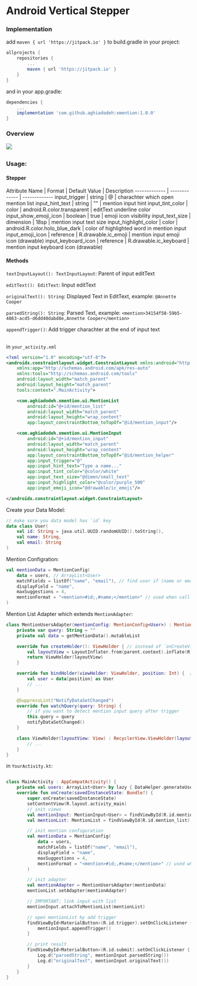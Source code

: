 # Android Vertical Stepper

### Implementation
add `maven { url 'https://jitpack.io' }` to build.gradle in your project:
``` groovy
allprojects {
    repositories {
		...
        maven { url 'https://jitpack.io' }
    }
}
```
and in your app.gradle:
``` groovy
dependencies {
	...
	implementation 'com.github.aghiadodeh:xmention:1.0.0'
}
```


### Overview
![](https://s8.gifyu.com/images/20211202_011936.gif)

## 

### Usage:

#### Stepper

Attribute Name | Format | Default Value | Description
------------- | ------------- | -------------
input_trigger | string | @ | charachter which open mention list
input_hint_text  | string | "" | mention input hint
input_tint_color  | color | android.R.color.transparent | editText underline color
input_show_emoji_icon | boolean | true | emoji icon visibility
input_text_size  | dimension | 18sp | mention input text size
input_highlight_color  | color | android.R.color.holo_blue_dark | color of highlighted word in mention input
input_emoji_icon | reference | R.drawable.ic_emoji | mention input emoji icon (drawable)
input_keyboard_icon  | reference | R.drawable.ic_keyboard | mention input keyboard icon (drawable)


#### Methods

`textInputLayout(): TextInputLayout`: Parent of input editText

`editText(): EditText`: Iinput editText

`originalText(): String`: Displayed Text in EditText, example: ```@Annette Cooper```

`parsedString(): String`: Parsed Text, example: ```<mention>34154f50-59b5-4863-acd5-d6dd40dabd8e,Annette Cooper</mention>```

`appendTrigger()`: Add trigger charachter at the end of input text
## 

in `your_activity.xml`
```xml
<?xml version="1.0" encoding="utf-8"?>
<androidx.constraintlayout.widget.ConstraintLayout xmlns:android="http://schemas.android.com/apk/res/android"
    xmlns:app="http://schemas.android.com/apk/res-auto"
    xmlns:tools="http://schemas.android.com/tools"
    android:layout_width="match_parent"
    android:layout_height="match_parent"
    tools:context=".MainActivity">

    <com.aghiadodeh.xmention.ui.MentionList
        android:id="@+id/mention_list"
        android:layout_width="match_parent"
        android:layout_height="wrap_content"
        app:layout_constraintBottom_toTopOf="@id/mention_input"/>

    <com.aghiadodeh.xmention.ui.MentionInput
        android:id="@+id/mention_input"
        android:layout_width="match_parent"
        android:layout_height="wrap_content"
        app:layout_constraintBottom_toTopOf="@id/mention_helper"
        app:input_trigger="@"
        app:input_hint_text="Type a name..."
        app:input_tint_color="@color/white"
        app:input_text_size="@dimen/small_text"
        app:input_highlight_color="@color/purple_500"
        app:input_emoji_icon="@drawable/ic_emoji"/>

</androidx.constraintlayout.widget.ConstraintLayout>
```

Create your Data Model:
```kotlin
// make sure you data model has `id` key
data class User(
    val id: String = java.util.UUID.randomUUID().toString(),
    val name: String,
    val email: String
)

```

Mention Configration:

```kotlin
val mentionData = MentionConfig(
	data = users, // ArrayList<User>
	matchFields = listOf("name", "email"), // find user if (name or email) contains input text after trigger
	displayField = "name",
	maxSuggestions = 4,
	mentionFormat = "<mention>#id;,#name;</mention>" // used when call `mentionInput.parsedString()` method
)
```

Mention List Adapter which extends `MentionAdapter`:

```kotlin
class MentionUsersAdapter(mentionConfig: MentionConfig<User>) : MentionAdapter<User, MentionUsersAdapter.ViewHolder>(mentionConfig) {
    private var query: String = ""
    private val data = getMentionData().mutableList

    override fun createHolder(): ViewHolder { // instead of `onCreateViewHolder`
        val layoutView = LayoutInflater.from(parent.context).inflate(R.layout.your_xml, parent, false)
        return ViewHolder(layoutView)
    }

    override fun bindHolder(viewHolder: ViewHolder, position: Int) {  // instead of `onBindViewHolder`
        val user = data[position] as User
        // ...
    }

    @SuppressLint("NotifyDataSetChanged")
    override fun watchQuery(query: String) {
     	// if you want to detect mention input query after trigger
        this.query = query
        notifyDataSetChanged()
    }

    class ViewHolder(layoutView: View) : RecyclerView.ViewHolder(layoutView) {
        // ...
    }
}
```

in `YourActivity.kt`:
```kotlin

class MainActivity : AppCompatActivity() {
	private val users: ArrayList<User> by lazy { DataHelper.generateUsers() }
    override fun onCreate(savedInstanceState: Bundle?) {
        super.onCreate(savedInstanceState)
        setContentView(R.layout.activity_main)
        // init views
        val mentionInput: MentionInput<User> = findViewById(R.id.mention_input)
        val mentionList: MentionList = findViewById(R.id.mention_list)

        // init mention configuration
        val mentionData = MentionConfig(
            data = users,
            matchFields = listOf("name", "email"),
            displayField = "name",
            maxSuggestions = 4,
            mentionFormat = "<mention>#id;,#name;</mention>" // used when call `mentionInput.parsedString()` method
        )

        // init adapter
        val mentionAdapter = MentionUsersAdapter(mentionData)
        mentionList.setAdapter(mentionAdapter)

        // IMPORTANT: link input with list
        mentionInput.attachToMentionList(mentionList)

        // open mentionList by add trigger
        findViewById<MaterialButton>(R.id.trigger).setOnClickListener {
            mentionInput.appendTrigger()
        }

        // print result
        findViewById<MaterialButton>(R.id.submit).setOnClickListener {
            Log.d("parsedString", mentionInput.parsedString())
            Log.d("originalText", mentionInput.originalText())
        }
    }
}
```
